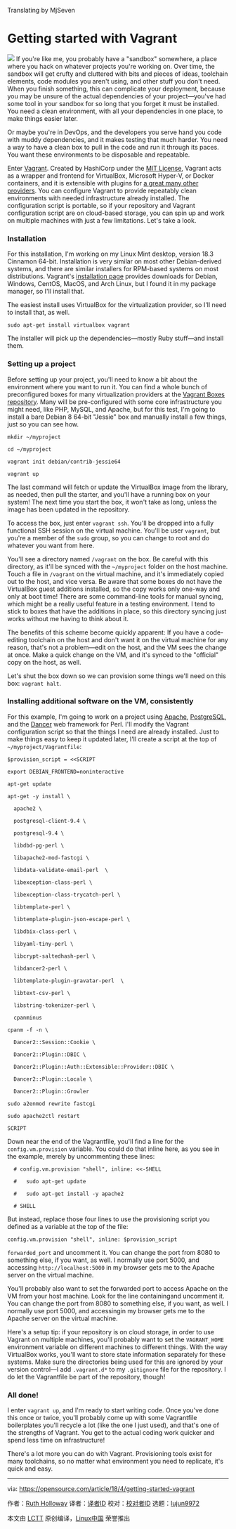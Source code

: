 Translating by MjSeven


Getting started with Vagrant
======

![](https://opensource.com/sites/default/files/styles/image-full-size/public/lead-images/containers_scale_performance.jpg?itok=R7jyMeQf)
If you're like me, you probably have a "sandbox" somewhere, a place where you hack on whatever projects you're working on. Over time, the sandbox will get crufty and cluttered with bits and pieces of ideas, toolchain elements, code modules you aren't using, and other stuff you don't need. When you finish something, this can complicate your deployment, because you may be unsure of the actual dependencies of your project—you've had some tool in your sandbox for so long that you forget it must be installed. You need a clean environment, with all your dependencies in one place, to make things easier later.

Or maybe you're in DevOps, and the developers you serve hand you code with muddy dependencies, and it makes testing that much harder. You need a way to have a clean box to pull in the code and run it through its paces. You want these environments to be disposable and repeatable.

Enter [Vagrant][1]. Created by HashiCorp under the [MIT License][2], Vagrant acts as a wrapper and frontend for VirtualBox, Microsoft Hyper-V, or Docker containers, and it is extensible with plugins for [a great many other providers][3]. You can configure Vagrant to provide repeatably clean environments with needed infrastructure already installed. The configuration script is portable, so if your repository and Vagrant configuration script are on cloud-based storage, you can spin up and work on multiple machines with just a few limitations. Let's take a look.

### Installation

For this installation, I'm working on my Linux Mint desktop, version 18.3 Cinnamon 64-bit. Installation is very similar on most other Debian-derived systems, and there are similar installers for RPM-based systems on most distributions. Vagrant's [installation page][4] provides downloads for Debian, Windows, CentOS, MacOS, and Arch Linux, but I found it in my package manager, so I'll install that.

The easiest install uses VirtualBox for the virtualization provider, so I'll need to install that, as well.
```
sudo apt-get install virtualbox vagrant

```

The installer will pick up the dependencies—mostly Ruby stuff—and install them.

### Setting up a project

Before setting up your project, you'll need to know a bit about the environment where you want to run it. You can find a whole bunch of preconfigured boxes for many virtualization providers at the [Vagrant Boxes repository][5]. Many will be pre-configured with some core infrastructure you might need, like PHP, MySQL, and Apache, but for this test, I'm going to install a bare Debian 8 64-bit "Jessie" box and manually install a few things, just so you can see how.
```
mkdir ~/myproject

cd ~/myproject

vagrant init debian/contrib-jessie64

vagrant up

```

The last command will fetch or update the VirtualBox image from the library, as needed, then pull the starter, and you'll have a running box on your system! The next time you start the box, it won't take as long, unless the image has been updated in the repository.

To access the box, just enter `vagrant ssh`. You'll be dropped into a fully functional SSH session on the virtual machine. You'll be user `vagrant`, but you're a member of the `sudo` group, so you can change to root and do whatever you want from here.

You'll see a directory named `/vagrant` on the box. Be careful with this directory, as it'll be synced with the `~/myproject` folder on the host machine. Touch a file in `/vagrant` on the virtual machine, and it's immediately copied out to the host, and vice versa. Be aware that some boxes do not have the VirtualBox guest additions installed, so the copy works only one-way and only at boot time! There are some command-line tools for manual syncing, which might be a really useful feature in a testing environment. I tend to stick to boxes that have the additions in place, so this directory syncing just works without me having to think about it.

The benefits of this scheme become quickly apparent: If you have a code-editing toolchain on the host and don't want it on the virtual machine for any reason, that's not a problem—edit on the host, and the VM sees the change at once. Make a quick change on the VM, and it's synced to the "official" copy on the host, as well.

Let's shut the box down so we can provision some things we'll need on this box: `vagrant halt`.

### Installing additional software on the VM, consistently

For this example, I'm going to work on a project using [Apache][6], [PostgreSQL][7], and the [Dancer][8] web framework for Perl. I'll modify the Vagrant configuration script so that the things I need are already installed. Just to make things easy to keep it updated later, I'll create a script at the top of `~/myproject/Vagrantfile`:
```
$provision_script = <<SCRIPT

export DEBIAN_FRONTEND=noninteractive

apt-get update

apt-get -y install \

  apache2 \

  postgresql-client-9.4 \

  postgresql-9.4 \

  libdbd-pg-perl \

  libapache2-mod-fastcgi \

  libdata-validate-email-perl  \

  libexception-class-perl \

  libexception-class-trycatch-perl \

  libtemplate-perl \

  libtemplate-plugin-json-escape-perl \

  libdbix-class-perl \

  libyaml-tiny-perl \

  libcrypt-saltedhash-perl \

  libdancer2-perl \

  libtemplate-plugin-gravatar-perl  \

  libtext-csv-perl \

  libstring-tokenizer-perl \

  cpanminus

cpanm -f -n \

  Dancer2::Session::Cookie \

  Dancer2::Plugin::DBIC \

  Dancer2::Plugin::Auth::Extensible::Provider::DBIC \

  Dancer2::Plugin::Locale \

  Dancer2::Plugin::Growler

sudo a2enmod rewrite fastcgi

sudo apache2ctl restart

SCRIPT

```

Down near the end of the Vagrantfile, you'll find a line for the `config.vm.provision` variable. You could do that inline here, as you see in the example, merely by uncommenting these lines:
```
  # config.vm.provision "shell", inline: <<-SHELL

  #   sudo apt-get update

  #   sudo apt-get install -y apache2

  # SHELL

```

But instead, replace those four lines to use the provisioning script you defined as a variable at the top of the file:
```
config.vm.provision "shell", inline: $provision_script

```

`forwarded_port` and uncomment it. You can change the port from 8080 to something else, if you want, as well. I normally use port 5000, and accessing `http://localhost:5000` in my browser gets me to the Apache server on the virtual machine.

You'll probably also want to set the forwarded port to access Apache on the VM from your host machine. Look for the line containingand uncomment it. You can change the port from 8080 to something else, if you want, as well. I normally use port 5000, and accessingin my browser gets me to the Apache server on the virtual machine.

Here's a setup tip: if your repository is on cloud storage, in order to use Vagrant on multiple machines, you'll probably want to set the `VAGRANT_HOME` environment variable on different machines to different things. With the way VirtualBox works, you'll want to store state information separately for these systems. Make sure the directories being used for this are ignored by your version control—I add `.vagrant.d*` to my `.gitignore` file for the repository. I do let the Vagrantfile be part of the repository, though!

### All done!

I enter `vagrant up`, and I'm ready to start writing code. Once you've done this once or twice, you'll probably come up with some Vagrantfile boilerplates you'll recycle a lot (like the one I just used), and that's one of the strengths of Vagrant. You get to the actual coding work quicker and spend less time on infrastructure!

There's a lot more you can do with Vagrant. Provisioning tools exist for many toolchains, so no matter what environment you need to replicate, it's quick and easy.

--------------------------------------------------------------------------------

via: https://opensource.com/article/18/4/getting-started-vagrant

作者：[Ruth Holloway][a]
译者：[译者ID](https://github.com/译者ID)
校对：[校对者ID](https://github.com/校对者ID)
选题：[lujun9972](https://github.com/lujun9972)

本文由 [LCTT](https://github.com/LCTT/TranslateProject) 原创编译，[Linux中国](https://linux.cn/) 荣誉推出

[a]:https://opensource.com/users/druthb
[1]:https://vagrantup.com
[2]:https://opensource.org/licenses/MIT
[3]:https://github.com/hashicorp/vagrant/wiki/Available-Vagrant-Plugins#providers
[4]:https://www.vagrantup.com/downloads.html
[5]:https://app.vagrantup.com/boxes/search
[6]:https://httpd.apache.org/
[7]:https://postgresql.org
[8]:https://perldancer.org
